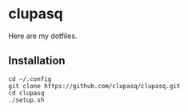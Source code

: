 # clupasq

Here are my dotfiles.

## Installation

    cd ~/.config
    git clone https://github.com/clupasq/clupasq.git
    cd clupasq
    ./setup.sh
